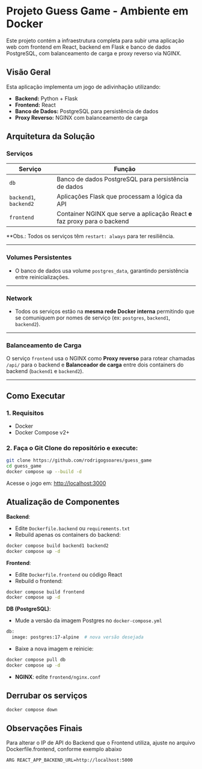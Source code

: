 # Projeto Guess Game - Ambiente em Docker
Este projeto contém a infraestrutura completa para subir uma aplicação web com frontend em React, backend em Flask e banco de dados PostgreSQL, com balanceamento de carga e proxy reverso via NGINX.

## Visão Geral

Esta aplicação implementa um jogo de adivinhação utilizando:
- **Backend:** Python + Flask
- **Frontend:** React
- **Banco de Dados:** PostgreSQL para persistência de dados
- **Proxy Reverso:** NGINX com balanceamento de carga

## Arquitetura da Solução

### Serviços

| Serviço              | Função                                                                 |
|----------------------|------------------------------------------------------------------------|
| `db`                 | Banco de dados PostgreSQL para persistência de dados                   |
| `backend1`, `backend2` | Aplicações Flask que processam a lógica da API                        |
| `frontend`           | Container NGINX que serve a aplicação React **e** faz proxy para o backend |

**Obs.: Todos os serviços têm `restart: always` para ter resiliência.

---

### Volumes Persistentes

- O banco de dados usa volume `postgres_data`, garantindo persistência entre reinicializações.

---

### Network

- Todos os serviços estão na **mesma rede Docker interna** permitindo que se comuniquem por nomes de serviço (ex: `postgres`, `backend1`, `backend2`).

---

### Balanceamento de Carga

O serviço `frontend` usa o NGINX como **Proxy reverso** para rotear chamadas `/api/` para o backend e **Balanceador de carga** entre dois containers do backend (`backend1` e `backend2`).

---

## Como Executar

### 1. Requisitos
- Docker
- Docker Compose v2+

### 2. Faça o Git Clone do repositório e execute:
```bash
git clone https://github.com/rodrigogsoares/guess_game
cd guess_game
docker compose up --build -d
```

Acesse o jogo em: [http://localhost:3000](http://localhost:3000)

## Atualização de Componentes

**Backend**:
- Edite `Dockerfile.backend` ou `requirements.txt`
- Rebuild apenas os containers do backend:

```bash
docker compose build backend1 backend2
docker compose up -d
```

**Frontend**:
- Edite `Dockerfile.frontend` ou código React
- Rebuild o frontend:

```bash
docker compose build frontend
docker compose up -d
```

**DB (PostgreSQL)**:
- Mude a versão da imagem Postgres no `docker-compose.yml`

```bash
db:
  image: postgres:17-alpine  # nova versão desejada
```

- Baixe a nova imagem e reinicie:

```bash
docker compose pull db
docker compose up -d
```

- **NGINX**: edite `frontend/nginx.conf`


## Derrubar os serviços

```bash
docker compose down
```

## Observações Finais

Para alterar o IP de API do Backend que o Frontend utiliza, ajuste no arquivo Dockerfile.frontend, conforme exemplo abaixo

```bash
ARG REACT_APP_BACKEND_URL=http://localhost:5000
```
